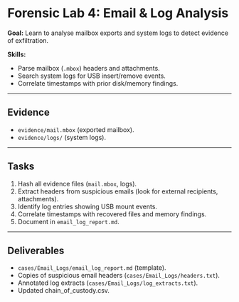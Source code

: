 # Forensic Lab 4: Email & Log Analysis

**Goal:** Learn to analyse mailbox exports and system logs to detect evidence of exfiltration.

**Skills:**  
- Parse mailbox (`.mbox`) headers and attachments.  
- Search system logs for USB insert/remove events.  
- Correlate timestamps with prior disk/memory findings.  

---

## Evidence
- `evidence/mail.mbox` (exported mailbox).  
- `evidence/logs/` (system logs).  

---

## Tasks
1. Hash all evidence files (`mail.mbox`, logs).  
2. Extract headers from suspicious emails (look for external recipients, attachments).  
3. Identify log entries showing USB mount events.  
4. Correlate timestamps with recovered files and memory findings.  
5. Document in `email_log_report.md`.

---

## Deliverables
- `cases/Email_Logs/email_log_report.md` (template).  
- Copies of suspicious email headers (`cases/Email_Logs/headers.txt`).  
- Annotated log extracts (`cases/Email_Logs/log_extracts.txt`).  
- Updated chain_of_custody.csv.
